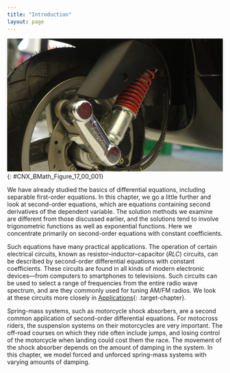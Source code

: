 ```yaml
---
title: "Introduction"
layout: page
---
```



<?cnx.eoc class="key-equations" title="Key Equations"?>

<?cnx.eoc class="key-concepts" title="Key Concepts"?>

<?cnx.eoc class="review-exercises" title="Review Exercises"?>

<?cnx.eoc class="practice-test" title="Practice Test"?>

<?cnx.answers class="try"?>

<?cnx.answers class="checkpoint"?>

<?cnx.answers class="section-exercises"?>

 ![This is a picture of a shock absorber on a motorcycle.](../resources/CNX_Calc_Figure_17_00_001.jpg "A motorcycle suspension system is an example of a damped spring-mass system. The spring absorbs bumps and keeps the tire in contact with the road. The shock absorber damps the motion so the motorcycle does not continue to bounce after going over each bump. (credit: nSeika, Flickr)"){: #CNX_BMath_Figure_17_00_001}

We have already studied the basics of differential equations, including separable first-order equations. In this chapter, we go a little further and look at second-order equations, which are equations containing second derivatives of the dependent variable. The solution methods we examine are different from those discussed earlier, and the solutions tend to involve trigonometric functions as well as exponential functions. Here we concentrate primarily on second-order equations with constant coefficients.

Such equations have many practical applications. The operation of certain electrical circuits, known as resistor–inductor–capacitor (*RLC*) circuits, can be described by second-order differential equations with constant coefficients. These circuits are found in all kinds of modern electronic devices—from computers to smartphones to televisions. Such circuits can be used to select a range of frequencies from the entire radio wave spectrum, and are they commonly used for tuning AM/FM radios. We look at these circuits more closely in [Applications](/m54044){: .target-chapter}.

Spring-mass systems, such as motorcycle shock absorbers, are a second common application of second-order differential equations. For motocross riders, the suspension systems on their motorcycles are very important. The off-road courses on which they ride often include jumps, and losing control of the motorcycle when landing could cost them the race. The movement of the shock absorber depends on the amount of damping in the system. In this chapter, we model forced and unforced spring-mass systems with varying amounts of damping.

